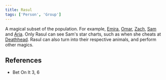 ```yaml
---
title: Rasul
tags: ['Person', 'Group']
---
```

A magical subset of the population. For example, [Emira](wiki/Emira.md), [Omar](wiki/Omar), [Zach](wiki/Zach.md), [Sam](wiki/Sam.md) and [Aria](wiki/Aria.md). Only Rasul can see Sam's star charts, such as when she cheats at [Deathhead](wiki/Deathhead.md). Rasul can also turn into their respective animals, and perform other magics.

## References
- Bet On It 3, 6
